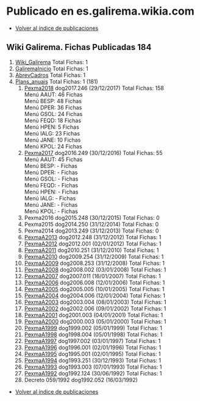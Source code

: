 # Publicado en es.galirema.wikia.com

* [Volver al índice de publicaciones](IndicePublicacion.md)

## Wiki Galirema. Fichas Publicadas 184

1. [Wiki_Galirema](http://es.galirema.wikia.com/wiki/Wiki_Galirema) Total Fichas: 1
1. [GaliremaInicio](http://es.galirema.wikia.com/wiki/GaliremaInicio) Total Fichas: 1
1. [AbrevCadros](http://es.galirema.wikia.com/wiki/AbrevCadros) Total Fichas: 1
1. [Plans_anuais](http://es.galirema.wikia.com/wiki/Plans_anuais) Total Fichas: 1 (181)
	1. [Pexma2018](http://es.galirema.wikia.com/wiki/PexmaA2018) dog2017.246 (29/12/2017) Total Fichas: 158  
	Menú AAUT: 46 Fichas  
	Menú BESP: 48 Fichas  
	Menú DPER: 36 Fichas  
	Menú GSOL: 24 Fichas  
	Menú FEQD: 18 Fichas  
	Menú HPEN: 5 Fichas  
	Menú IALG: 23 Fichas  
	Menú JANE: 10 Fichas  
	Menú KPOL: 24 Fichas  
	1. [Pexma2017](http://es.galirema.wikia.com/wiki/PexmaA2017) dog2016.249 (30/12/2016) Total Fichas: 55  
	Menú AAUT: 45 Fichas  
	Menú BESP: - Fichas  
	Menú DPER: - Fichas  
	Menú GSOL: - Fichas  
	Menú FEQD: - Fichas  
	Menú HPEN: - Fichas  
	Menú IALG: - Fichas  
	Menú JANE: - Fichas  
	Menú KPOL: - Fichas  
	1. Pexma2016 dog2015.248 (30/12/2015) Total Fichas: 0
	1. Pexma2015 dog2014.250 (31/12/2014) Total Fichas: 0
	1. Pexma2014 dog2013.249 (31/12/2013) Total Fichas: 0
	1. [PexmaA2013](http://es.galirema.wikia.com/wiki/PexmaA2013) dog2012.248 (31/12/2012) Total Fichas: 1
	1. [PexmaA2012](http://es.galirema.wikia.com/wiki/PexmaA2012) dog2012.001 (02/01/2012) Total Fichas: 1
	1. [PexmaA2011](http://es.galirema.wikia.com/wiki/PexmaA2011) dog2010.251 (31/12/2010) Total Fichas: 1
	1. [PexmaA2010](http://es.galirema.wikia.com/wiki/PexmaA2010) dog2009.254 (31/12/2009) Total Fichas: 1
	1. [PexmaA2009](http://es.galirema.wikia.com/wiki/PexmaA2009) dog2008.253 (31/12/2008) Total Fichas: 1
	1. [PexmaA2008](http://es.galirema.wikia.com/wiki/PexmaA2008) dog2008.002 (03/01/2008) Total Fichas: 1
	1. [PexmaA2007](http://es.galirema.wikia.com/wiki/PexmaA2007) dog2007.011 (16/01/2007) Total Fichas: 1
	1. [PexmaA2006](http://es.galirema.wikia.com/wiki/PexmaA2006) dog2006.008 (12/01/2006) Total Fichas: 1
	1. [PexmaA2005](http://es.galirema.wikia.com/wiki/PexmaA2005) dog2005.005 (10/01/2005) Total Fichas: 1
	1. [PexmaA2004](http://es.galirema.wikia.com/wiki/PexmaA2004) dog2004.006 (12/01/2004) Total Fichas: 1
	1. [PexmaA2003](http://es.galirema.wikia.com/wiki/PexmaA2003) dog2003.004 (08/01/2003) Total Fichas: 1
	1. [PexmaA2002](http://es.galirema.wikia.com/wiki/PexmaA2002) dog2002.006 (09/01/2002) Total Fichas: 1
	1. [PexmaA2001](http://es.galirema.wikia.com/wiki/PexmaA2001) dog2001.003 (04/01/2001) Total Fichas: 1
	1. [PexmaA2000](http://es.galirema.wikia.com/wiki/PexmaA2000) dog2000.003 (05/01/2000) Total Fichas: 1
	1. [PexmaA1999](http://es.galirema.wikia.com/wiki/PexmaA1999) dog1999.002 (05/01/1999) Total Fichas: 1
	1. [PexmaA1998](http://es.galirema.wikia.com/wiki/PexmaA1998) dog1998.004 (05/01/1998) Total Fichas: 1
	1. [PexmaA1997](http://es.galirema.wikia.com/wiki/PexmaA1997) dog1997.002 (03/01/1997) Total Fichas: 1
	1. [PexmaA1996](http://es.galirema.wikia.com/wiki/PexmaA1996) dog1996.001 (02/01/1996) Total Fichas: 1
	1. [PexmaA1995](http://es.galirema.wikia.com/wiki/PexmaA1995) dog1995.001 (02/01/1995) Total Fichas: 1
	1. [PexmaA1994](http://es.galirema.wikia.com/wiki/PexmaA1994) dog1993.251 (30/12/1993) Total Fichas: 1
	1. [PexmaA1993](http://es.galirema.wikia.com/wiki/PexmaA1993) dog1993.003 (07/01/1993) Total Fichas: 1
	1. [PexmaA1992](http://es.galirema.wikia.com/wiki/PexmaA1992) dog1992.124 (30/06/1992) Total Fichas: 1
	1. Decreto 059/1992 dog1992.052 (16/03/1992)


* [Volver al índice de publicaciones](IndicePublicacion.md)

